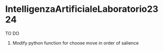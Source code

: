 # IntelligenzaArtificialeLaboratorio2324
 
TO DO
1. Modify python function for choose move in order of salience 
